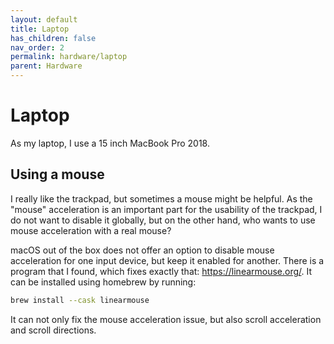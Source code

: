 ```yaml
---
layout: default
title: Laptop
has_children: false
nav_order: 2
permalink: hardware/laptop
parent: Hardware
---
```


# Laptop

As my laptop, I use a 15 inch MacBook Pro 2018.

## Using a mouse

I really like the trackpad, but sometimes a mouse might be helpful.
As the "mouse" acceleration is an important part for the usability of the trackpad, I do not want to disable it globally, but on the other hand, who wants to use mouse acceleration with a real mouse?

macOS out of the box does not offer an option to disable mouse acceleration for one input device, but keep it enabled for another.
There is a program that I found, which fixes exactly that: <https://linearmouse.org/>.
It can be installed using homebrew by running:

```zsh
brew install --cask linearmouse
```

It can not only fix the mouse acceleration issue, but also scroll acceleration and scroll directions.
